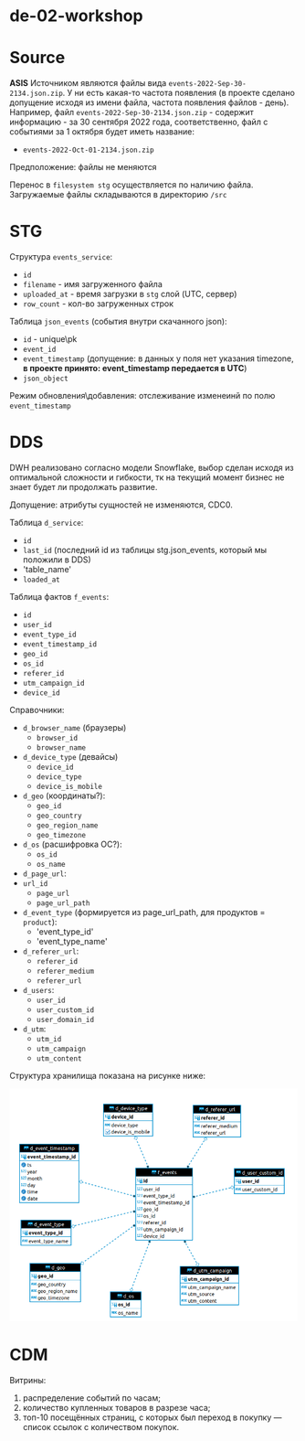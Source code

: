 # de-02-workshop

# Source

**ASIS** Источником являются файлы вида `events-2022-Sep-30-2134.json.zip`. У ни есть какая-то частота появления (в проекте сделано допущение исходя из имени файла, частота появления файлов - день).
Например, файл `events-2022-Sep-30-2134.json.zip` - содержит информацию - за 30 сентября 2022 года, соответственно, файл с событиями за 1 октября будет иметь название:
- `events-2022-Oct-01-2134.json.zip`

Предположение: файлы не меняются

Перенос в `filesystem stg` осуществляется по наличию файла. Загружаемые файлы складываются в директорию `/src`

# STG


Структура `events_service`:
- `id`
- `filename` - имя загруженного файла
- `uploaded_at` - время загрузки в `stg` слой (UTC, сервер)
- `row_count` - кол-во загруженных строк

Таблица `json_events` (события внутри скачанного json):
- `id` - unique\pk
- `event_id`
- `event_timestamp` (допущение: в данных у поля нет указания timezone, **в проекте принято: event_timestamp передается в UTC**)
- `json_object`

Режим обновления\добавления: отслеживание изменеинй по полю `event_timestamp`

# DDS
DWH реализовано согласно модели Snowflake, выбор сделан исходя из оптимальной сложности и гибкости, тк на текущий момент
бизнес не знает будет ли продолжать развитие.

Допущение: атрибуты сущностей не изменяются, CDC0.


Таблица `d_service`:
- `id`
- `last_id` (последний id из таблицы stg.json_events, который мы положили в DDS)
- 'table_name'
- `loaded_at`

Таблица фактов `f_events`:
- `id`
- `user_id`
- `event_type_id`
- `event_timestamp_id`
- `geo_id`
- `os_id`
- `referer_id`
- `utm_campaign_id`
- `device_id`


Справочники:
- `d_browser_name` (браузеры)
  - `browser_id`
  - `browser_name`
- `d_device_type` (девайсы)
  - `device_id`
  - `device_type`
  - `device_is_mobile`
- `d_geo` (координаты?):
  - `geo_id`
  - `geo_country`
  - `geo_region_name`
  - `geo_timezone`
- `d_os` (расшифровка ОС?):
  - `os_id`
  - `os_name`
- `d_page_url`:
- `url_id`
  - `page_url`
  - `page_url_path`
- `d_event_type` (формируется из page_url_path, для продуктов = `product`):
  - 'event_type_id'
  - 'event_type_name'
- `d_referer_url`:
  - `referer_id`
  - `referer_medium`
  - `referer_url`
- `d_users`:
  - `user_id`
  - `user_custom_id`
  - `user_domain_id`
- `d_utm`:
  - `utm_id`
  - `utm_campaign`
  - `utm_content`


Структура хранилища показана на рисунке ниже:

![](img/img.png)

# CDM

Витрины:
1. распределение событий по часам;
2. количество купленных товаров в разрезе часа;
3. топ-10 посещённых страниц, с которых был переход в покупку — список ссылок с количеством покупок.




